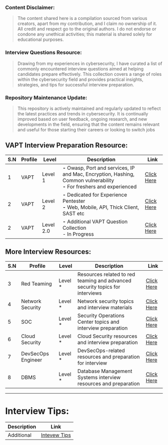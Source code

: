 ### Content Disclaimer:
>The content shared here is a compilation sourced from various creators, apart from my contribution, and I claim no ownership of it. All credit and respect go to the original authors. I do not endorse or condone any unethical activities; this material is shared solely for educational purposes.

### Interview Questions Resource:

>Drawing from my experiences in cybersecurity, I have curated a list of commonly encountered interview questions aimed at helping candidates prepare effectively. This collection covers a range of roles within the cybersecurity field and provides practical insights, strategies, and tips for successful interview preparation.

### Repository Maintenance Update:

>This repository is actively maintained and regularly updated to reflect the latest practices and trends in cybersecurity. It is continually improved based on user feedback, ongoing research, and new developments in the field, ensuring that the content remains relevant and useful for those starting their careers or looking to switch jobs


## VAPT Interview Preparation Resource:

| S.N | Profile | Level  | Description | Link |
|-----|---------|--------|-------------|------|
| 1   | VAPT    | Level 1| **-** Owasp, Port and services, IP and Mac, Encryption, Hashing, Common vulnerability <br> **-** For freshers and experienced | [Click Here](https://github.com/m14r41/CyberSecurity-Interview/tree/main/VAPT)  |
| 2   | VAPT    | Level 2| **-** Dedicated for Experience Pentester <br> **-** Web, Mobile, API, Thick Client, SAST etc | [Click Here](https://github.com/m14r41/CyberSecurity-Interview/blob/main/VAPT/Interview-Level-2.md)|
| 2   | VAPT    | Level 2.0| **-** Additional VAPT Question Collection <br> - In Progress | [Click Here](https://github.com/m14r41/CyberSecurity-Interview/blob/main/VAPT/VAPT-Interview.md) |

<be>

## More Interview Resources:

| S.N | Profile           | Level    | Description                                                                                           | Link                                                                                              |
|-----|-------------------|----------|-------------------------------------------------------------------------------------------------------|---------------------------------------------------------------------------------------------------|
| 3   | Red Teaming       | Level *  |  Resources related to red teaming and advanced security topics for interviews                     | [Click Here](https://github.com/m14r41/CyberSecurity-Interview/tree/main/Red%20Teaming)      |
| 4   | Network Security  | Level *  | Network security topics and interview materials                                                  | [Click Here](https://github.com/m14r41/CyberSecurity-Interview/tree/main/Network%20Security)       |
| 5   | SOC               | Level *  |  Security Operations Center topics and interview preparation                                      | [Click Here](https://github.com/m14r41/CyberSecurity-Interview/tree/main/SOC)                      |
| 6   | Cloud Security    | Level *  | Cloud Security resources and interview preparation                                               | [Click Here](https://github.com/m14r41/CyberSecurity-Interview/tree/main/Cloud%20Security)         |
| 7   | DevSecOps Engineer| Level *  |  DevSecOps-related resources and preparation for interview                                        | [Click Here](https://github.com/m14r41/CyberSecurity-Interview/tree/main/DevSecOps%20Engineer)     |
| 8   | DBMS              | Level *  |  Database Management Systems interview resources and preparation                                  | [Click Here](https://github.com/m14r41/CyberSecurity-Interview/tree/main/DBMS)                    |

---

# Interview Tips:

| Description | Link    | 
|-----|-------------------|
| Additional  | [Intevew Tips](https://github.com/m14r41/CyberSecurity-Interview/blob/main/Interview%20Tips.md)       | 

